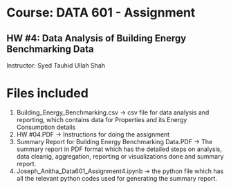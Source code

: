 # Course: DATA 601 - Assignment
## HW #4: Data Analysis of Building Energy Benchmarking Data
Instructor: Syed Tauhid Ullah Shah

# Files included 
1. Building_Energy_Benchmarking.csv -> csv file for data analysis and reporting, which contains data for Properties and its Energy Consumption details
2. HW #04.PDF -> Instructions for doing the assignment
3. Summary Report for Building Energy Benchmarking Data.PDF -> The summary report in PDF format which has the detailed steps on analysis, data cleanig, aggregation, reporting or visualizations done and summary report.
4. Joseph_Anitha_Data601_Assignment4.ipynb -> the python file which has all the relevant python codes used for generating the summary report.


